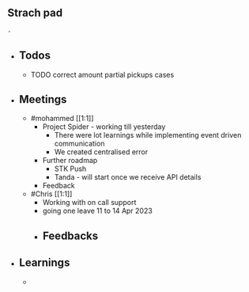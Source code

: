 ## Strach pad
	-
- ## Todos
	- TODO correct amount partial pickups cases
- ## Meetings
	- #mohammed [[1:1]]
		- Project Spider - working till yesterday
			- There were lot learnings while implementing event driven communication
			- We created centralised error
		- Further roadmap
			- STK Push
			- Tanda - will start once we receive API details
		- Feedback
	- #Chris [[1:1]]
		- Working with on call support
		- going one leave 11 to 14 Apr 2023
		- Feedbacks
			-
- ## Learnings
	-